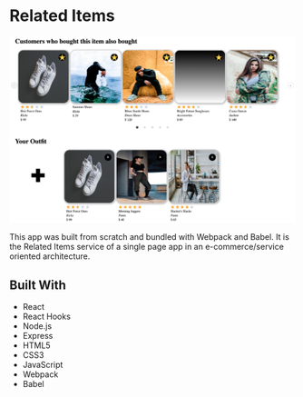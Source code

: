 # Related Items
![Overview](client/dist/images/Website.png)

This app was built from scratch and bundled with Webpack and Babel. It is the Related Items service of a single page app in an e-commerce/service oriented architecture.

## Built With
* React
* React Hooks
* Node.js
* Express
* HTML5
* CSS3
* JavaScript
* Webpack
* Babel
